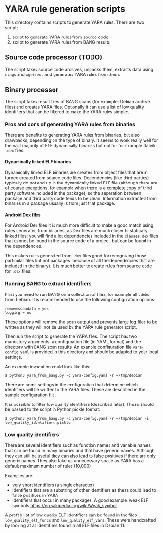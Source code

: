 # YARA rule generation scripts

This directory contains scripts to generate YARA rules. There are two scripts

1. script to generate YARA rules from source code
2. script to generate YARA rules from BANG results

## Source code processor (TODO)

The script takes source code archives, unpacks them, extracts data using
`ctags` and `xgettext` and generates YARA rules from them.

## Binary processor

The script takes result files of BANG scans (for example: Debian archive
files) and creates YARA files. Optionally it can use a list of low quality
identifiers that can be filtered to make the YARA rules simpler.

### Pros and cons of generating YARA rules from binaries

There are benefits to generating YARA rules from binaries, but also drawbacks,
depending on the type of binary. It seems to work really well for the vast
majority of ELF dynamically binaries but not for for example Dalvik `.dex`
files.

#### Dynamically linked ELF binaries

Dynamically linked ELF binaries are created from object files that are
in turned created from source code files. Dependencies (like third parties)
typically do not end up in the dynamically linked ELF file (although there
are of course exceptions, for example when there is a complete copy of
third party software included in the package), so the separation between
package and third party code tends to be clean. Information extracted from
binaries in a package usually is from just that package.

#### Android Dex files

For Android Dex files it is much more difficult to make a good match using
rules generated from binaries, as Dex files are much closer to statically
linked files: you will find a lot dependencies included in the `classes.dex`
files that cannot be found in the source code of a project, but can be found
in the dependencies.

This makes rules generated from `.dex` files good for recognizing those
particular files but not packages (because of all the dependencies that
are included in the binary). It is much better to create rules from source
code for `.dex` files.

### Running BANG to extract identifiers

First you need to run BANG on a collection of files, for example all `.debs`
from Debian. It is recommended to use the following configuration options:

    removescandata = yes
    logging = no

These options will remove the scan output and prevents large log files to
be written as they will not be used by the YARA rule generator script.

Then run the script to generate the YARA files. The script has two mandatory
arguments: a configuration file (in YAML format) and the directory with BANG
scan results. An exanple configuration file `yara-config.yaml` is provided
in this directory and should be adapted to your local settings.

An example invocation could look like this:

    $ python3 yara_from_bang.py -c yara-config.yaml -r ~/tmp/debian

There are some settings in the configuration that determine which identifiers
will be written to the YARA files. These are described in the sample
configuration file.

It is possible to filter low quality identifiers (described later). These
should be passed to the script in Python pickle format:

    $ python3 yara_from_bang.py -c yara-config.yaml -r ~/tmp/debian -i low_quality_identifiers.pickle

### Low quality identifiers

There are several identifiers such as function names and variable names
that can be found in many binaries and that have generic names. Although
they can still be useful they can also lead to false positives if there are
only generic names. They also take up unnecessary space as YARA has a default
maximum number of rules (10,000).

Examples are:

* very short identifiers (a single character)
* identifiers that are a substring of other identifiers as these could lead to
false positives in YARA
* identifiers that occur in many packages. A good example: weak ELF symbols
<https://en.wikipedia.org/wiki/Weak_symbol>

A prefab list of low quality ELF identifiers can be found in the files
`low_quality_elf_funcs` and `low_quality_elf_vars`. These were handcrafted by looking
at all identifiers found in all ELF files in Debian 11.
